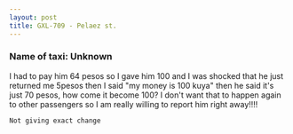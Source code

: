 ```yaml
---
layout: post
title: GXL-709 - Pelaez st.
---
```


### Name of taxi: Unknown

I had to pay him 64 pesos so I gave him 100 and I was shocked that he just returned me 5pesos then I said "my money is 100 kuya" then he said it's just 70 pesos, how come it become 100? 
I don't want that to happen again to other passengers so I am really willing to report him right away!!!!

```Not giving exact change```
